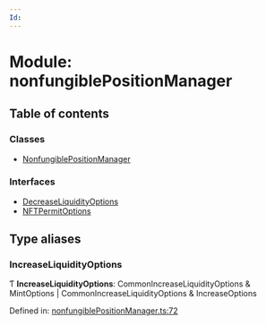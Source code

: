 ```yaml
---
Id: 
---
```


# Module: nonfungiblePositionManager

## Table of contents

### Classes

- [NonfungiblePositionManager](../classes/nonfungiblepositionmanager.nonfungiblepositionmanager-1.md)

### Interfaces

- [DecreaseLiquidityOptions](../interfaces/nonfungiblepositionmanager.decreaseliquidityoptions.md)
- [NFTPermitOptions](../interfaces/nonfungiblepositionmanager.nftpermitoptions.md)

## Type aliases

### IncreaseLiquidityOptions

Ƭ **IncreaseLiquidityOptions**: CommonIncreaseLiquidityOptions & MintOptions \| CommonIncreaseLiquidityOptions & IncreaseOptions

Defined in: [nonfungiblePositionManager.ts:72](https://github.com/Uniswap/uniswap-v3-sdk/blob/4a7e393/src/nonfungiblePositionManager.ts#L72)
